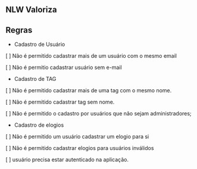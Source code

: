 ## NLW Valoriza

## Regras

- Cadastro de Usuário

[ ] Não é permitido cadastrar mais de um usuário com o mesmo email

[ ] Não é permitio cadastrar usuário sem e-mail

- Cadastro de TAG

[ ] Não é permitido cadastrar mais de uma tag com o mesmo nome.

[ ] Não é permitido cadastrar tag sem nome.

[ ] Não é permitido o cadastro por usuários que não sejam administradores;

- Cadastro de elogios

[ ] Não é permitido um usuário cadastrar um elogio para si

[ ] Não é permitido cadastrar elogios para usuários inválidos

[ ] usuário precisa estar autenticado na aplicação.
